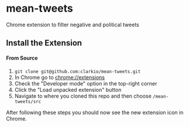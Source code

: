 # mean-tweets

Chrome extension to filter negative and political tweets

## Install the Extension

#### From Source

1. `git clone git@github.com:clarkio/mean-tweets.git`
2. In Chrome go to [chrome://extensions](chrome://extensions)
3. Check the "Developer mode" option in the top-right corner
4. Click the "Load unpacked extension" button
5. Navigate to where you cloned this repo and then choose `/mean-tweets/src`

After following these steps you should now see the new extension icon in Chrome.
